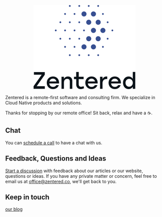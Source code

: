 <p align="center">
  <img src="https://raw.githubusercontent.com/zentered/.github/main/img/zentered.png" width="324" height="268" alt="Zentered Software Solutions" />
</p>

Zentered is a remote-first software and consulting firm. We specialize in Cloud
Native products and solutions.

Thanks for stopping by our remote office! Sit back, relax and have a ☕️.

## Chat

You can [schedule a call](https://cal.com/zentered/15min) to have a chat
with us.

## Feedback, Questions and Ideas

[Start a discussion](https://github.com/zentered/zentered/discussions/new?category=ideas-feedback)
with feedback about our articles or our website, questions or ideas. If you have
any private matter or concern, feel free to email us at office@zentered.co,
we'll get back to you.

## Keep in touch

[our blog](https://zentered.co/blog)
